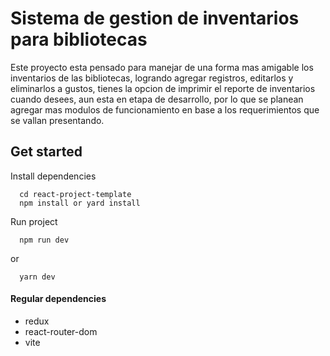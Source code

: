 # Sistema de gestion de inventarios para bibliotecas

Este proyecto esta pensado para manejar de una forma mas amigable los inventarios de las bibliotecas, logrando agregar registros, editarlos y eliminarlos a gustos, tienes la opcion de imprimir el reporte de inventarios cuando desees, aun esta en etapa de desarrollo, por lo que se planean agregar mas modulos de funcionamiento en base a los requerimientos que se vallan presentando.

## Get started

Install dependencies
```
  cd react-project-template
  npm install or yard install
```
Run project
```
  npm run dev
```
or
```
  yarn dev
```

#### Regular dependencies
- redux
- react-router-dom
- vite

